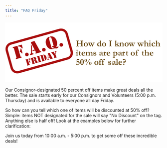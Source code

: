 ```yaml
---
title: "FAQ Friday"
---
```


![](/img/blog/FAQ_Fridays-50off.png)

Our Consignor-designated 50 percent off items make great deals all the better. The sale starts early for our Consignors and Volunteers (5:00 p.m. Thursday) and is available to everyone all day Friday.

So how can you tell which one of items will be discounted at 50% off? Simple: items NOT designated for the sale will say "No Discount" on the tag. Anything else is half off! Look at the examples below for further clarification:

Join us today from 10:00 a.m. - 5:00 p.m. to get some off these incredible deals!
